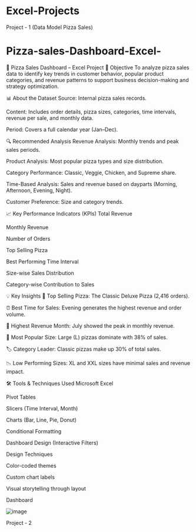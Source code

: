 # Excel-Projects

Project - 1 (Data Model Pizza Sales)

# Pizza-sales-Dashboard-Excel-

🍕 Pizza Sales Dashboard – Excel Project
📌 Objective
To analyze pizza sales data to identify key trends in customer behavior, popular product categories, and revenue patterns to support business decision-making and strategy optimization.

📊 About the Dataset
Source: Internal pizza sales records.

Content: Includes order details, pizza sizes, categories, time intervals, revenue per sale, and monthly data.

Period: Covers a full calendar year (Jan–Dec).

🔍 Recommended Analysis
Revenue Analysis: Monthly trends and peak sales periods.

Product Analysis: Most popular pizza types and size distribution.

Category Performance: Classic, Veggie, Chicken, and Supreme share.

Time-Based Analysis: Sales and revenue based on dayparts (Morning, Afternoon, Evening, Night).

Customer Preference: Size and category trends.

📈 Key Performance Indicators (KPIs)
Total Revenue

Monthly Revenue

Number of Orders

Top Selling Pizza

Best Performing Time Interval

Size-wise Sales Distribution

Category-wise Contribution to Sales

💡 Key Insights
🥇 Top Selling Pizza: The Classic Deluxe Pizza (2,416 orders).

⏰ Best Time for Sales: Evening generates the highest revenue and order volume.

📆 Highest Revenue Month: July showed the peak in monthly revenue.

🍕 Most Popular Size: Large (L) pizzas dominate with 38% of sales.

🏷️ Category Leader: Classic pizzas make up 30% of total sales.

📉 Low Performing Sizes: XL and XXL sizes have minimal sales and revenue impact.

🛠️ Tools & Techniques Used
Microsoft Excel

Pivot Tables

Slicers (Time Interval, Month)

Charts (Bar, Line, Pie, Donut)

Conditional Formatting

Dashboard Design (Interactive Filters)

Design Techniques

Color-coded themes

Custom chart labels

Visual storytelling through layout

Dashboard

![image](https://github.com/user-attachments/assets/858a2536-f3cb-4b3f-897f-253ec2767b91)




Project - 2


